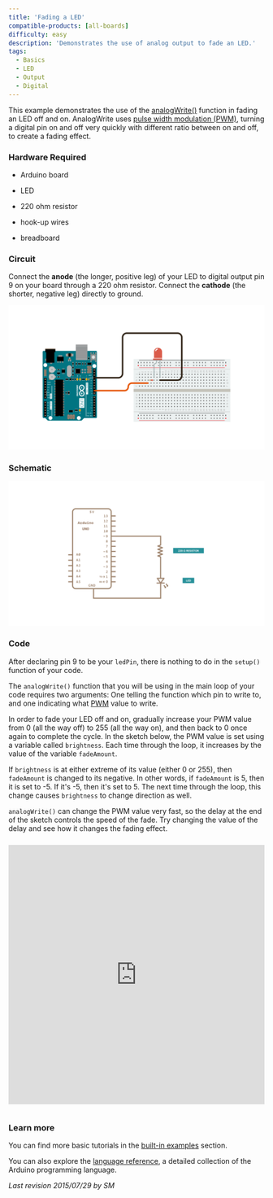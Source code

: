 ```yaml
---
title: 'Fading a LED'
compatible-products: [all-boards]
difficulty: easy
description: 'Demonstrates the use of analog output to fade an LED.'
tags: 
  - Basics
  - LED
  - Output
  - Digital
---
```


This example demonstrates the use of the [analogWrite()](https://www.arduino.cc/en/Reference/AnalogWrite) function in fading an LED off and on. AnalogWrite uses [pulse width modulation (PWM)](/learn/microcontrollers/analog-output), turning a digital pin on and off very quickly with different ratio between on and off, to create a fading effect.

### Hardware Required

- Arduino board

- LED

- 220 ohm resistor

- hook-up wires

- breadboard

### Circuit

Connect the **anode** (the longer, positive leg) of your LED to digital output pin 9 on your board through a 220 ohm resistor. Connect the **cathode** (the shorter, negative leg) directly to ground.


![](assets/simplefade_bb.png)

### Schematic


![](assets/simplefade_pin9_schem.png)


### Code

After declaring pin 9 to be your `ledPin`, there is nothing to do in the `setup()` function of your code.

The `analogWrite()` function that you will be using in the main loop of your code requires two arguments: One telling the function which pin to write to, and one indicating what [PWM](/learn/microcontrollers/analog-output) value to write.

In order to fade your LED off and on, gradually increase your PWM value from 0 (all the way off) to 255 (all the way on), and then back to 0 once again to complete the cycle.  In the sketch below, the PWM value is set using a variable called `brightness`.  Each time through the loop, it increases by the value of the variable `fadeAmount`.

If `brightness` is at either extreme of its value (either 0 or 255), then `fadeAmount` is changed to its negative. In other words, if `fadeAmount` is 5, then it is set to -5. If it's -5, then it's set to 5. The next time through the loop, this change causes `brightness` to change direction as well.

`analogWrite()` can change the PWM value very fast, so the delay at the end of the sketch controls the speed of the fade.  Try changing the value of the delay and see how it changes the fading effect.

<iframe src='https://create.arduino.cc/example/builtin/01.Basics%5CFade/Fade/preview?embed&snippet' style='height:510px;width:100%;margin:10px 0' frameborder='0'></iframe>

### Learn more

You can find more basic tutorials in the [built-in examples](/built-in-examples) section.

You can also explore the [language reference](https://www.arduino.cc/reference/en/), a detailed collection of the Arduino programming language.

*Last revision 2015/07/29 by SM*